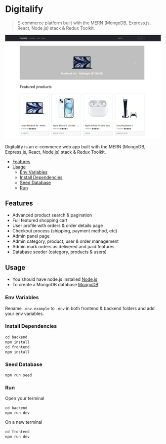 # Digitalify

> E-commerce platform built with the MERN (MongoDB, Express.js, React, Node.js) stack & Redux Toolkit.

<img src="./backend/uploads/screenshot.png">

Digitalify is an e-commerce web app built with the MERN (MongoDB, Express.js, React, Node.js) stack & Redux Toolkit.

<!-- toc -->

- [Features](#features)
- [Usage](#usage)
  - [Env Variables](#env-variables)
  - [Install Dependencies](#install-dependencies)
  - [Seed Database](#seed-database)
  - [Run](#run)

<!-- tocstop -->

## Features

- Advanced product search & pagination
- Full featured shopping cart
- User profile with orders & order details page
- Checkout process (shipping, payment method, etc)
- Admin panel page
- Admin category, product, user & order management
- Admin mark orders as delivered and paid features
- Database seeder (category, products & users)

## Usage

- You should have node.js installed [Node.js](https://nodejs.org)
- To create a MongoDB database [MongoDB](https://www.mongodb.com)

### Env Variables

Rename `.env.example` to `.env` in both frontend & backend folders and add your env variables.

### Install Dependencies

```
cd backend
npm install
cd frontend
npm install
```

### Seed Database

```
npm run seed
```

### Run

Open your terminal

```
cd backend
npm run dev
```

On a new terminal

```
cd frontend
npm run dev
```
